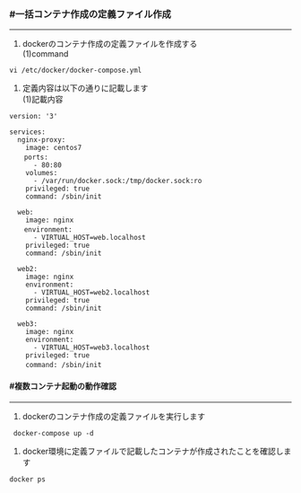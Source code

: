### #一括コンテナ作成の定義ファイル作成
***
1. dockerのコンテナ作成の定義ファイルを作成する  
(1)command
```
vi /etc/docker/docker-compose.yml
```

1. 定義内容は以下の通りに記載します  
(1)記載内容
```
version: '3'

services:  
  nginx-proxy:
    image: centos7  
　  ports:
      - 80:80  
    volumes:
      - /var/run/docker.sock:/tmp/docker.sock:ro
    privileged: true
    command: /sbin/init

  web:  
    image: nginx
　  environment:
      - VIRTUAL_HOST=web.localhost
    privileged: true
    command: /sbin/init

  web2:  
    image: nginx
    environment:
      - VIRTUAL_HOST=web2.localhost
    privileged: true
    command: /sbin/init

  web3:
    image: nginx
    environment:
      - VIRTUAL_HOST=web3.localhost
    privileged: true
    command: /sbin/init　
```

#### #複数コンテナ起動の動作確認
***
1. dockerのコンテナ作成の定義ファイルを実行します
```
 docker-compose up -d
```

1. docker環境に定義ファイルで記載したコンテナが作成されたことを確認します
```
docker ps
```
